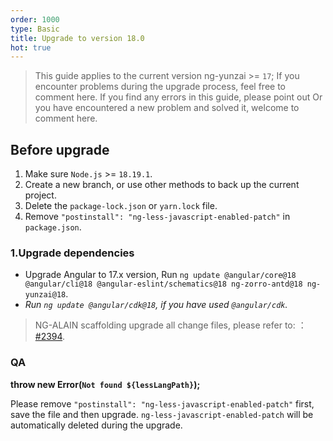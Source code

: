 ```yaml
---
order: 1000
type: Basic
title: Upgrade to version 18.0
hot: true
---
```


> This guide applies to the current version ng-yunzai >= `17`;
> If you encounter problems during the upgrade process, feel free to comment here.
> If you find any errors in this guide, please point out
> Or you have encountered a new problem and solved it, welcome to comment here.


## Before upgrade

1. Make sure `Node.js` >= `18.19.1`.
2. Create a new branch, or use other methods to back up the current project.
3. Delete the `package-lock.json` or `yarn.lock` file.
4. Remove `"postinstall": "ng-less-javascript-enabled-patch"` in `package.json`.

### 1.Upgrade dependencies

- Upgrade Angular to 17.x version, Run `ng update @angular/core@18 @angular/cli@18 @angular-eslint/schematics@18 ng-zorro-antd@18 ng-yunzai@18`.
- _Run `ng update @angular/cdk@18`, if you have used `@angular/cdk`._

> NG-ALAIN scaffolding upgrade all change files, please refer to: ：[#2394](https://github.com/hbyunzai/ng-yunzai/pull/2504/files).

### QA

**throw new Error(`Not found ${lessLangPath}`);**

Please remove `"postinstall": "ng-less-javascript-enabled-patch"` first, save the file and then upgrade. `ng-less-javascript-enabled-patch` will be automatically deleted during the upgrade.
